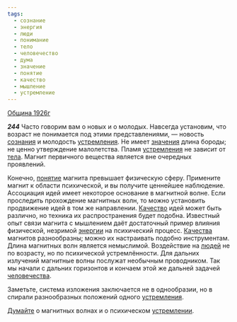 ```yaml
---
tags:
  - сознание
  - энергия
  - люди
  - понимание
  - тело
  - человечество
  - дума
  - значение
  - понятие
  - качество
  - мышление
  - устремление
---
```


[Община 1926г](https://127.0.0.1:4002/agni/1926)

___244___
Часто говорим вам о новых и о молодых. Навсегда установим, что возраст не понимается под этими представлениями, — новость [сознания](../../../tags/#сознание) и молодость [устремления](../../../tags/#устремление). Не имеет [значения](../../../tags/#значение) длина бороды; не ценно утверждение малолетства. Пламя [устремления](../../../tags/#устремление) не зависит от [тела](../../../tags/#тело). Магнит первичного вещества является вне очередных проявлений.   

Конечно, [понятие](../../../tags/#понятие) магнита превышает физическую сферу. Примените магнит к области психической, и вы получите ценнейшее наблюдение. Ассоциация идей имеет некоторое основание в магнитной волне. Если проследить прохождение магнитных волн, то можно установить продвижение идей в том же направлении. [Качество](../../../tags/#качество) идей может быть различно, но техника их распространения будет подобна. Известный опыт связи магнита с мышлением даёт достаточный пример влияния физической, незримой [энергии](../../../tags/#энергия) на психический процесс. [Качества](../../../tags/#качество) магнитов разнообразны; можно их настраивать подобно инструментам. Длина магнитных волн является немыслимой. Воздействие на [людей](../../../tags/#люди) не по возрасту, но по психической устремлённости. Для дальних излучений магнитные волны послужат необычным проводником. Так мы начали с дальних горизонтов и кончаем этой же дальней задачей [человечества](../../../tags/#человечество).   

Заметьте, система изложения заключается не в однообразии, но в спирали разнообразных положений одного [устремления](../../../tags/#устремление).   

[Думайте](../../../tags/#дума) о магнитных волнах и о психическом [устремлении](../../../tags/#устремление).   

